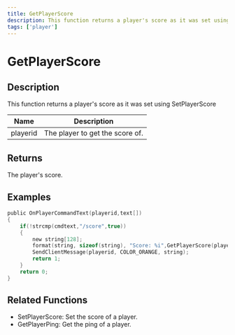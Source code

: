 ```yaml
---
title: GetPlayerScore
description: This function returns a player's score as it was set using SetPlayerScore.
tags: ['player']
---
```


# GetPlayerScore

<TagLinks />

## Description

This function returns a player's score as it was set using SetPlayerScore


| Name | Description |
|------|-------------|
|playerid | The player to get the score of.|


## Returns

The player's score.


## Examples


```c
public OnPlayerCommandText(playerid,text[])
{
    if(!strcmp(cmdtext,"/score",true))
    {
        new string[128];
        format(string, sizeof(string), "Score: %i",GetPlayerScore(playerid));
        SendClientMessage(playerid, COLOR_ORANGE, string);
        return 1;
    }
    return 0;
}
```


## Related Functions


-  SetPlayerScore: Set the score of a player.
-  GetPlayerPing: Get the ping of a player.